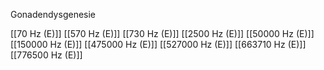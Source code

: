 Gonadendysgenesie

[[70 Hz (E)]]
[[570 Hz (E)]]
[[730 Hz (E)]]
[[2500 Hz (E)]]
[[50000 Hz (E)]]
[[150000 Hz (E)]]
[[475000 Hz (E)]]
[[527000 Hz (E)]]
[[663710 Hz (E)]]
[[776500 Hz (E)]]